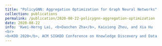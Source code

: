 ```yaml
---
title: "PolicyGNN: Aggregation Optimization for Graph Neural Networks"
collection: publications
permalink: /publication/2020-08-22-policygnn-aggregation-optimization
date: 2020-08-22
info: 'Kwei-Herng Lai, <b>Daochen Zha</b>, Kaixiong Zhou, and Xia Hu
<br>
<b>KDD 2020</b>, ACM SIGKDD Conference on Knowledge Discovery and Data Mining'
---
```


